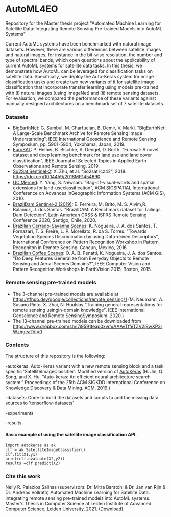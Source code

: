 # AutoML4EO
Repository for the Master thesis project "Automated Machine Learning for Satellite Data: Integrating Remote Sensing Pre-trained Models into AutoML Systems"

Current AutoML systems have been benchmarked with natural image datasets. However, there are various differences between satellite images and natural images, for instance in the bit-wise resolution, the number and type of spectral bands, which open questions about the applicability of current AutoML systems for satellite data tasks. In this thesis, we demonstrate how AutoML can be leveraged for classification tasks on satellite data. Specifically, we deploy the Auto-Keras system for image classification tasks and create two new variants of it for satellite image classification that incorporate transfer learning using models pre-trained with (i) natural images (using ImageNet) and (ii) remote sensing datasets.
For evaluation, we compared the performance of these variants against manually designed architectures on a benchmark set of 7 satellite datasets.

### Datasets ###

  * [BigEarthNet](https://www.tensorflow.org/datasets/catalog/bigearthnet "BigEarthNet"): G. Sumbul, M. Charfuelan, B. Demir, V. Markl. "BigEarthNet: A Large-Scale Benchmark Archive for Remote Sensing Image Understanding", IEEE International Geoscience and Remote Sensing Symposium, pp. 5901-5904, Yokohama, Japan, 2019.
  * [EuroSAT](https://www.tensorflow.org/datasets/catalog/eurosat "EuroSAT"):  P. Helber, B. Bischke, A. Dengel, D. Borth. "Eurosat: A novel dataset and deep learning benchmark for land use and land cover classification", IEEE Journal of Selected Topics in Applied Earth Observations and Remote Sensing, 2019.
  * [So2Sat Sentinel-2](https://www.tensorflow.org/datasets/catalog/so2sat "So2Sat"): X. Zhu, et al. "So2sat lcz42", 2018. https://doi.org/10.14459/2018MP1454690
  * [UC Merced](https://www.tensorflow.org/datasets/catalog/uc_merced "UCMerced"):  Y. Yang, S. Newsam. "Bag-of-visual-words and spatial extensions for land-useclassification", ACM SIGSPATIAL International Conference on Advances inGeographic Information Systems (ACM GIS), 2010.
  * [BrazilDam Sentinel-2 (2019)](http://www.patreo.dcc.ufmg.br/2020/01/27/brazildam-dataset/ "BrazilDAM"): E. Ferreira, M. Brito, M. S. Alvim,R. Balaniuk, J. dos Santos. "BrazilDAM: A Benchmark dataset for Tailings Dam Detection", Latin American GRSS & ISPRS Remote Sensing Conference 2020, Santigo, Chile, 2020.
  * [Brazilian Cerrado-Savanna Scenes](http://www.patreo.dcc.ufmg.br/2017/11/12/brazilian-cerrado-savanna-scenes-dataset/ "CerradoSavana"): K. Nogueira, J. A. dos Santos, T. Fornazari, T. S. Freire, L. P. Morellato, R. da S. Torres. "Towards Vegetation Species Discrimination by using Data-driven Descriptors", International Conference on Pattern Recognition Workshop in Pattern Recogniton in Remote Sensing, Cancun, Mexico, 2016.
  * [Brazilian Coffee Scenes](http://www.patreo.dcc.ufmg.br/2017/11/12/brazilian-coffee-scenes-dataset/ "BrazilianCoffee"): O. A. B. Penatti, K. Nogueira, J. A. dos Santos. "Do Deep Features Generalize from Everyday Objects to Remote Sensing and Aerial Scenes Domains?", IEEE Computer Vision and Pattern Recognition Workshops In EarthVision 2015, Boston, 2015.

### Remote sensing pre-trained models ###
  * The 3-channel pre-trained models are available at https://tfhub.dev/google/collections/remote_sensing/1 (M. Neumann, A. Susano Pinto, X. Zhai, N. Houlsby "Training general representations for remote sensing usingin-domain knowledge", IEEE International Geoscience and Remote SensingSymposium, 2020.)
  * The 13-channel pre-trained models can be downloaded from https://www.dropbox.com/sh/l7j9591teap0xvm/AAAvTffeTZV2j9wXP3rWzhgea?dl=0
  
### Contents ###
The structure of this repository is the following:

-autokeras: Auto-Keras variant with a new remote sensing block and a task specific 'SatelliteImageClassifier'.
Modified version of [AutoKeras](https://github.com/keras-team/autokeras "AutoKeras") (H. Jin, Q. Song, and X. Hu. "Auto-keras: An efficient neural architecture search system." Proceedings of the 25th ACM SIGKDD International Conference on Knowledge Discovery & Data Mining. ACM, 2019.)

-datasets: Code to build the datasets and scripts to add the missing data sources to 'tensorflow-datasets'

-experiments

-results


#### Basic example of using the satellite image classification API. ####
```
import autokeras as ak
clf = ak.SatelliteImageClassifier()
clf.fit(X1,y1)
print(clf.evaluate(X2,y2))
results =clf.predict(X2)
```
### Cite this work ###
Nelly R. Palacios Salinas (supervisors: Dr. Mitra Baratchi & Dr. Jan van Rijn & Dr. Andreas Vollrath)
Automated Machine Learning for Satellite Data: Integrating remote sensing pre-trained models into AutoML systems.
Master's Thesis in Computer Science at Leiden Institute of Advanced Computer Science, Leiden University, 2021. ([Download](https://ada.liacs.nl/papers/PalaciosEtAl21.pdf,"PDF"))
